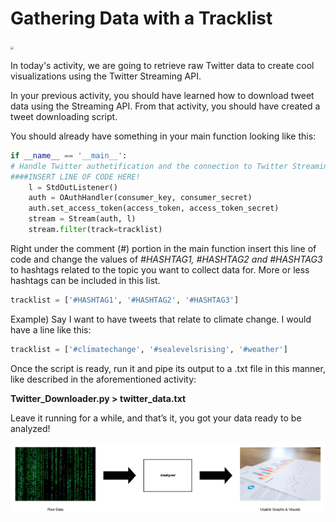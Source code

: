  <!--title={Gathering Data with a Tracklist}-->

<!--badges={Web Development:}-->

# Gathering Data with a Tracklist

<img src="https://images.pexels.com/photos/159888/pexels-photo-159888.jpeg?auto=compress&cs=tinysrgb&dpr=2&h=750&w=1260" style="zoom:30%;" />

In today's activity, we are going to retrieve raw Twitter data to create cool visualizations using the Twitter Streaming API. 

In your previous activity, you should have learned how to download tweet data using the Streaming API. From that activity, you should have created a tweet downloading script.

You should already have something in your main function looking like this:

```python
if __name__ == '__main__':  
# Handle Twitter authetification and the connection to Twitter Streaming API
####INSERT LINE OF CODE HERE!
    l = StdOutListener()
    auth = OAuthHandler(consumer_key, consumer_secret)
    auth.set_access_token(access_token, access_token_secret)
    stream = Stream(auth, l)
    stream.filter(track=tracklist)
```

Right under the comment (#) portion in the main function insert this line of code and change the values of *#HASHTAG1, #HASHTAG2 and #HASHTAG3* to hashtags related to the topic you want to collect data for. More or less hashtags can be included in this list.

```python
tracklist = ['#HASHTAG1', '#HASHTAG2', '#HASHTAG3']
```

Example) Say I want to have tweets that relate to climate change. I would have a line like this:

```python 
tracklist = ['#climatechange', '#sealevelsrising', '#weather']
```
Once the script is ready, run it and pipe its output to a .txt file in this manner, like described in the aforementioned activity:

**Twitter_Downloader.py > twitter_data.txt**

Leave it running for a while, and that’s it, you got your data ready to be analyzed!

<img src=".\data-analysis-visual.png" style="zoom:50%;" />